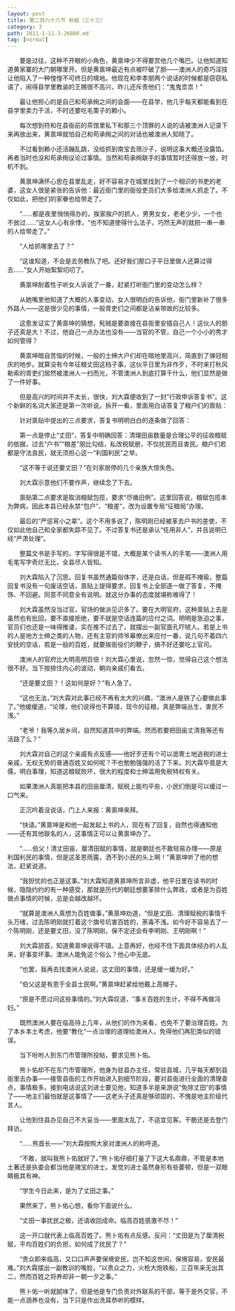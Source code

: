 ```yaml
---
layout: post
title: 第二百六十八节 秋赋（三十三）
category: 3
path: 2011-1-11-3-26800.md
tag: [normal]
---
```


　　要是过往，这种不开眼的小角色，黄禀坤少不得要赏他几个嘴巴。让他知道知道黄家寨的大门朝哪里开。但是黄禀坤最近有点被吓破了胆——澳洲人的奇巧淫技让他陷入了一种惶惶不可终日的境地。他现在和李孝朋两个说话的时候都是窃窃私语了，闹得县学里教谕的王赐很不高兴，昨儿还斥责他们：“鬼鬼祟祟！”

　　最让他担心的是自己和苟承绚之间的会面——在县学，他几乎每天都能看到在县学里卖力干活，不时还要吃毛栗子的赖小。

　　每次想到符和在县衙前的茶馆里私下和那三个顶罪的人说的话被澳洲人记录下来再放出来，黄禀坤就怕自己和苟承绚之间的对话也被澳洲人知晓了。

　　不过看到赖小还活蹦乱跳，没给抓到南宝去筛沙子，说明这事大概还没露馅。再者当时也没和苟承绚议论过事情。当然和苟承绚联手的事情暂时还得放一放，时机不到。

　　黄禀坤满怀心思在县里乱走，好不容易才在城里找到了一个相识的书吏的老婆，这女人很是紧张的告诉他：最近衙门里的衙役吏员们大多给澳洲人抓走了。不仅如此，把他们的家眷也给带走了。

　　“……都是夜里悄悄得办的，挨家挨户的抓人，男男女女，老老少少，一个也不放过……”这女人心有余悸，“也不知道使得什么法子，巧然无声的就把一串一串的人给带走了。”

　　“人给抓哪里去了？”

　　“这谁知道，不会是去劳教队了吧。还好我们那口子平日里做人还算过得去……”女人开始絮絮叨叨了。

　　黄禀坤耐着性子听女人诉说了一番，赶紧打听衙门里的变动怎么样？

　　从她嘴里他知道了大概的人事变动，女人很明白的告诉他，衙门里新补了很多外路人——这是很少见的事情，一般胥吏们之间都是沾亲带故的比较多。

　　这愈发证实了黄禀坤的猜想，髡贼是要直接在县衙里安插自己人！这伙人的胆子还真是大！不过，他自己一点办法也没有——当官的不管，自己一个小小的秀才如何管得？

　　黄禀坤暗自苦恼的时候，一般的士绅大户们却在暗地里高兴，简直到了弹冠相庆的地步。就算没有今年征粮丈田这档子事，这伙平日里为非作歹，不时来打秋风勒索的胥吏们居然被澳洲人一扫而光，不管澳洲人到底打算干什么，他们显然是做了一件好事。

　　但是高兴的时间并不太长，很快，刘大霖便收到了一封“行政申诉答复书”。这个新鲜的名词大家还是第一次听说。拆开一看，里面用白话答复了粮户们的禀贴：

　　针对禀贴中提出的三点要求，答复书明明白白的逐条做了回答：

　　第一点是停止“丈田”，答复中明确回答：清理田亩数量是合理公平的征收粮赋的依据，过去“户书”“粮差”朋比勾结，私改税赋册，不仅扰民而且害民。粮户们若都是守法良民，就无须担心这一“利国利民”之举。

　　“这不等于说还要丈田？”在刘家居停的几个亲族大惊失色。

　　刘大霖示意他们不要作声，继续念了下去。

　　禀贴第二点要求是取消粮赋包揽，要求“尽循旧例”。这里回答说，粮赋包揽本为弊病，因此本县已经永禁“包户”、“粮差”，改为设置专局“征粮局”办理。

　　最后的“严惩宵小之辈”。这个不用多说了，陈明刚已经被革去户书的差使，不仅如此他自己和全家都失踪不见了。不过答复书还是承认“任用非人”，并且说明已经“严肃处理”。

　　整篇文书是手写的，字写得很是不错，大概是某个读书人的手笔——澳洲人用毛笔写字奇烂无比，全县尽人皆知。

　　刘大霖陷入了沉思。回复书虽然通篇俗体字，还是白话，但是瑕不掩瑜，整篇回复书没有一句废话空话，禀贴上提得要求，回复书上全部逐一做了答复，不掩饰、不回避。同意不同意全有说明。就这分办事的态度就堪称难得了！

　　刘大霖虽然没当过官，官场的做派见识多了。要在大明官府，这种禀贴上去是虽然也有批回，要不直接拒绝，要不就是空话连篇的应付之词。明明是急迫之事，官员们也还是一味得推诿，实在推不过去了，就摆出一副官面孔吓唬人。若是上书的人是地方士绅之类的人物，还有主官的师爷幕僚出来应付一番，说几句不着四六安抚的空话，若是一般的百姓，就要挨衙役们的鞭子，搞不好还要吃上官司。

　　澳洲人的官府比大明高明百倍！刘大霖心里说，忽然一惊，觉得自己这个想法很不好。当下按捺住内心的波动，朝向亲戚们看去。

　　“还是要丈田？！这如何是好？”有人急了。

　　“这也无法，”刘大霖对此事已经不再有太大的兴趣，“澳洲人是铁了心要做此事了。”他缓缓道，“论理，他们说得也不算错，现今的征粮，真是弊端丛生，害民不浅。”

　　“老爷！我等久居乡间，自然知道其中的弊端。然而若要把田亩丈清我等还有活路了么？”

　　刘大霖对自己的这个亲戚有点反感——他好歹还有个可以诡寄土地逃税的进士亲戚，无权无势的普通百姓又如何呢？不也勉勉强强的活了下来。刘大霖毕竟是大儒，明白事理，知道这粮赋败坏，很大的程度和士绅滥用免税特权有关。

　　如果澳洲人真能把本县的田亩厘清，赋税上能均平些，小民们倒是可以缓过一口气来。

　　正沉吟着没说话，门上人来报：黄禀坤来拜。

　　“快请。”黄禀坤是和他一起发起上书的人，现在有了回复，自然也得通知他——还有其他联名的人，这事情正可以让黄禀坤办了。

　　“……伯父！清丈田亩，厘清田赋的事情，就是朝廷也不敢轻易办理——原是利国利民的事情，但是这圣恩雨露，洒不到小民的头上啊！”黄禀坤听了他的想法，赶紧说道。

　　“我担忧的也正是这事。”刘大霖知道黄禀坤所言非虚，他平日里在读书的时候，隐隐约约的有一种感受，那就是历代的朝廷想要革除什么弊政，或者是为百姓做点事情的时候，总是会越改越坏。

　　“就算是澳洲人真想为百姓做事，”黄禀坤劝道，“但是丈田、清理赋税的事情千头万绪，过去陈明刚就打着这个旗号坑害百姓的，荼毒不浅。如今好不容易去了一个陈明刚，还是要丈田，没了陈明刚，保不定还会有李明刚、王明刚啊！”

　　刘大霖颔首，知道黄禀坤说得不错。上意再好，也经不住下面具体经办的人乱来，好事变坏事。澳洲人能免这个俗么？他心中无底。

　　“也罢，我再去找澳洲人说说，这丈田的事情，还是缓一缓为好。”

　　“伯父这是有恩于全县士民啊。”黄禀坤赶紧给他戴上高帽子。

　　“原是不愿过问这些事情的。”刘大霖叹道，“事关百姓的生计，不得不再做冯妇。”

　　既然澳洲人要在临高待上几年，从他们的作为来看，也免不了要治理百姓。为了本乡本土考虑，他要“教化”一点治理的道理给澳洲人，免得他们再犯类似的错误。

　　当下吩咐人到东门市管理所投帖，要求见熊卜佑。

　　熊卜佑却不在东门市管理所，他身为驻县办主任，常驻县城，几乎每天都到县衙里去办事——接管县衙的工作开始进入到细节阶段，要对县衙进行全面的清理查点，事情极多。接到电话说这刘进士要见他，知道多半是来游说“免除丈田”的事情了——地主们最怕就是这事情了——这老头子还真是够顽固的，不愧是地主阶级代言人。

　　让他到住县办见自己不大妥当——里面太乱了，不适宜见客。干脆还是去登门拜访。

　　“……熊首长——”刘大霖按照大家对澳洲人的称呼道。

　　“不敢，就叫我熊卜佑就好了。”熊卜佑仔细打量了下这大名鼎鼎，不管是本地土著还是执委会都当他是瑰宝的进士。发觉刘进士虽然身形有些萎顿，但是一双眼睛极其有神。

　　“学生今日此来，是为了丈田之事。”

　　果然来了，熊卜佑心想，看你下面说什么。

　　“丈田一事扰民之极，还请收回成命。临高百姓感激不尽！”

　　这一开口就代表上临高百姓了。熊卜佑有点反感。反问：“丈田是为了厘清税赋，平均百姓们的负担，如何成了扰民了？”

　　“贵众即来临高，又口口声声要保境安民，岂不知这世间，保境容易，安民最难。”刘大霖摆出一副教训的嘴脸，“以贵众之力，火枪大炮铁船，三百年来无出其二，然而百姓之将养却非一朝一夕之事。”

　　熊卜佑一听就腻味了，但是他是专门负责对外联系的干部，等于是外交官，不能一点涵养也没有，当下只是作出洗耳恭听的模样。
